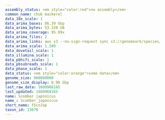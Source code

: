 ```yaml
---
assembly_status: <em style="color:red">no assembly</em>
common_name: chub mackerel
data_10x_scale: 1
data_arima_bases: 86.39 Gbp
data_arima_bytes: 53.320 GB
data_arima_coverage: 95.99x
data_arima_files: 2
data_arima_links: aws s3 --no-sign-request sync s3://genomeark/species/Scomber_japonicus/fScoJap1/genomic_data/arima/ .<br>
data_arima_scale: 1.509
data_dovetail_scale: 1
data_illumina_scale: 1
data_pbhifi_scale: 1
data_pbsubreads_scale: 1
data_phase_scale: 1
data_status: <em style="color:orange">some data</em>
genome_size: 900000000
genome_size_display: 0.90 Gbp
last_raw_data: 1609968165
last_updated: 1609968165
name: Scomber japonicus
name_: Scomber_japonicus
short_name: fScoJap
taxon_id: 13676
---
```


